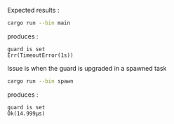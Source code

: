 Expected results :

```sh
cargo run --bin main
```

produces :

```
guard is set
Err(TimeoutError(1s))
```


Issue is when the guard is upgraded in a spawned task


```sh
cargo run --bin spawn
```

produces :

```
guard is set
Ok(14.999µs)
```